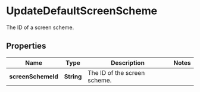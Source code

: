

# UpdateDefaultScreenScheme

The ID of a screen scheme.

## Properties

Name | Type | Description | Notes
------------ | ------------- | ------------- | -------------
**screenSchemeId** | **String** | The ID of the screen scheme. | 



